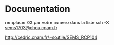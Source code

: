 # Documentation

remplacer 03 par votre numero dans la liste
ssh -X sems1703@chou.cnam.fr

http://cedric.cnam.fr/~soutile/SEMS_RCP104
